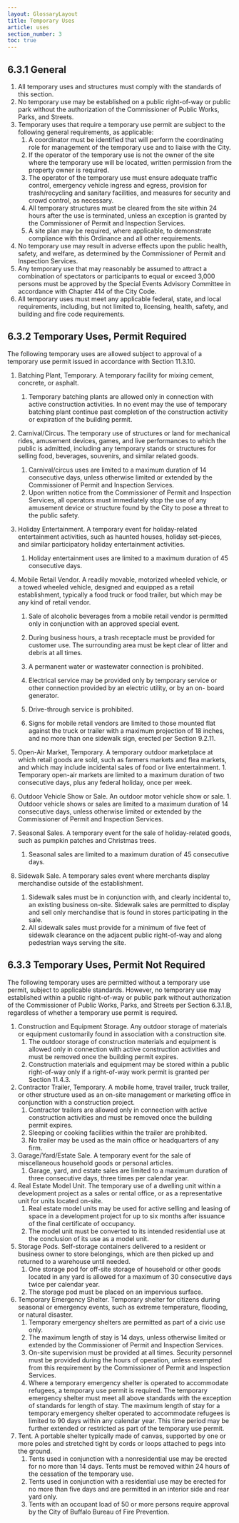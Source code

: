 ```yaml
---
layout: GlossaryLayout
title: Temporary Uses
article: uses
section_number: 3
toc: true
---
```


## 6.3.1 General

1. All temporary uses and structures must comply with the standards of this section.
2. No temporary use may be established on a public right-of-way or public park without the authorization of the Commissioner of Public Works, Parks, and Streets.
3. Temporary uses that require a temporary use permit are subject to the following general requirements, as applicable:
   1. A coordinator must be identified that will perform the coordinating role for management of the temporary use and to liaise with the City.
   2. If the operator of the temporary use is not the owner of the site where the temporary use will be located, written permission from the property owner is required.
   3. The operator of the temporary use must ensure adequate traffic control, emergency vehicle ingress and egress, provision for trash/recycling and sanitary facilities, and measures for security and crowd control, as necessary.
   4. All temporary structures must be cleared from the site within 24 hours after the use is terminated, unless an exception is granted by the Commissioner of Permit and Inspection Services.
   5. A site plan may be required, where applicable, to demonstrate compliance with this Ordinance and all other requirements.
4. No temporary use may result in adverse effects upon the public health, safety, and welfare, as determined by the Commissioner of Permit and Inspection Services.
5. Any temporary use that may reasonably be assumed to attract a combination of spectators or participants to equal or exceed 3,000 persons must be approved by the Special Events Advisory Committee in accordance with Chapter 414 of the City Code.
6. All temporary uses must meet any applicable federal, state, and local requirements, including, but not limited to, licensing, health, safety, and building and fire code requirements.

## 6.3.2 Temporary Uses, Permit Required

The following temporary uses are allowed subject to approval of a temporary use permit issued in accordance with Section 11.3.10.

1. Batching Plant, Temporary. A temporary facility for mixing cement, concrete, or asphalt.
   1. Temporary batching plants are allowed only in connection with active construction activities. In no event may the use of temporary batching plant continue past completion of the construction activity or expiration of the building permit.
2. Carnival/Circus. The temporary use of structures or land for mechanical rides, amusement devices, games, and live performances to which the public is admitted, including any temporary stands or structures for selling food, beverages, souvenirs, and similar related goods.
   1. Carnival/circus uses are limited to a maximum duration of 14 consecutive days, unless otherwise limited or extended by the Commissioner of Permit and Inspection Services.
   2. Upon written notice from the Commissioner of Permit and Inspection Services, all operators must immediately stop the use of any amusement device or structure found by the City to pose a threat to the public safety.
3. Holiday Entertainment. A temporary event for holiday-related entertainment activities, such as haunted houses, holiday set-pieces, and similar participatory holiday entertainment activities.
   1. Holiday entertainment uses are limited to a maximum duration of 45 consecutive days.
4. Mobile Retail Vendor. A readily movable, motorized wheeled vehicle, or a towed wheeled vehicle, designed and equipped as a retail establishment, typically a food truck or food trailer, but which may be any kind of retail vendor.

   1. Sale of alcoholic beverages from a mobile retail vendor is permitted only in conjunction with an approved special event.
   2. During business hours, a trash receptacle must be provided for customer use. The surrounding area must be kept clear of litter and debris at all times.
   3. A permanent water or wastewater connection is prohibited.
   4. Electrical service may be provided only by temporary service or other connection provided by an electric utility, or by an on- board generator.
   5. Drive-through service is prohibited.

   6. Signs for mobile retail vendors are limited to those mounted flat against the truck or trailer with a maximum projection of 18 inches, and no more than one sidewalk sign, erected per Section 9.2.11.

5. Open-Air Market, Temporary. A temporary outdoor marketplace at which retail goods are sold,
   such as farmers markets and flea markets, and which may include incidental sales of food or live entertainment. 1. Temporary open-air markets are limited to a maximum duration of two consecutive days, plus any federal holiday, once per week.
6. Outdoor Vehicle Show or Sale. An outdoor motor vehicle show or sale. 1. Outdoor vehicle shows or sales are limited to a maximum duration of 14 consecutive
   days, unless otherwise limited or extended by the Commissioner of Permit and Inspection Services.
7. Seasonal Sales. A temporary event for the sale of holiday-related goods, such as pumpkin patches and Christmas trees.
   1. Seasonal sales are limited to a maximum duration of 45 consecutive days.
8. Sidewalk Sale. A temporary sales event where merchants display merchandise outside of the establishment.
   1. Sidewalk sales must be in conjunction with, and clearly incidental to, an existing business on-site. Sidewalk sales are permitted to display and sell only merchandise that is found in stores participating in the sale.
   2. All sidewalk sales must provide for a minimum of five feet of sidewalk clearance on the adjacent public right-of-way and along pedestrian ways serving the site.

## 6.3.3 Temporary Uses, Permit Not Required

The following temporary uses are permitted without a temporary use permit, subject to applicable standards. However, no temporary use may established within a public right-of-way or public park without authorization of the Commissioner of Public Works, Parks, and Streets per Section 6.3.1.B, regardless of whether a temporary use permit is required.

1. Construction and Equipment Storage. Any outdoor storage of materials or equipment customarily found in association with a construction site.
   1. The outdoor storage of construction materials and equipment is allowed only in connection with active construction activities and must be removed once the building permit expires.
   2. Construction materials and equipment may be stored within a public right-of-way only if a right-of-way work permit is granted per Section 11.4.3.
2. Contractor Trailer, Temporary. A mobile home, travel trailer, truck trailer, or other structure used as an on-site management or marketing office in conjunction with a construction project.
   1. Contractor trailers are allowed only in connection with active construction activities and must be removed once the building permit expires.
   2. Sleeping or cooking facilities within the trailer are prohibited.
   3. No trailer may be used as the main office or headquarters of any firm.
3. Garage/Yard/Estate Sale. A temporary event for the sale of miscellaneous household goods or personal articles.
   1. Garage, yard, and estate sales are limited to a maximum duration of three consecutive days, three times per calendar year.
4. Real Estate Model Unit. The temporary use of a dwelling unit within a development project as a sales or rental office, or as a representative unit for units located on-site.
   1. Real estate model units may be used for active selling and leasing of space in a development project for up to six months after issuance of the final certificate of occupancy.
   2. The model unit must be converted to its intended residential use at the conclusion of its use as a model unit.
5. Storage Pods. Self-storage containers delivered to a resident or business owner to store belongings, which are then picked up and returned to a warehouse until needed.
   1. One storage pod for off-site storage of household or other goods located in any yard is allowed for a maximum of 30 consecutive days twice per calendar year.
   2. The storage pod must be placed on an impervious surface.
6. Temporary Emergency Shelter. Temporary shelter for citizens during seasonal or emergency events, such as extreme temperature, flooding, or natural disaster.
   1. Temporary emergency shelters are permitted as part of a civic use only.
   2. The maximum length of stay is 14 days, unless otherwise limited or extended by the Commissioner of Permit and Inspection Services.
   3. On-site supervision must be provided at all times. Security personnel must be provided during the hours of operation,
      unless exempted from this requirement by the Commissioner of Permit and Inspection Services.
   4. Where a temporary emergency shelter is operated to accommodate refugees, a temporary use permit is required. The temporary emergency shelter must meet all above standards with the exception of standards for length of stay. The maximum length of stay for a temporary emergency shelter operated to accommodate refugees is limited to 90 days within any calendar year. This time period may be further extended or restricted as part of the temporary use permit.
7. Tent. A portable shelter typically made of canvas, supported by one or more poles and stretched tight by cords or loops attached to pegs into the ground.
   1. Tents used in conjunction with a nonresidential use may be erected for no more than 14 days. Tents must be removed within 24 hours of the cessation of the temporary use.
   2. Tents used in conjunction with a residential use may be erected for no more than five days and are permitted in an interior side and rear yard only.
   3. Tents with an occupant load of 50 or more persons require approval by the City of Buffalo Bureau of Fire Prevention.
